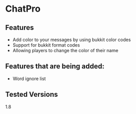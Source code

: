 # ChatPro




## Features
- Add color to your messages by using bukkit color codes
- Support for bukkit format codes
- Allowing players to change the color of their name

## Features that are being added:
- Word ignore list

## Tested Versions
1.8
